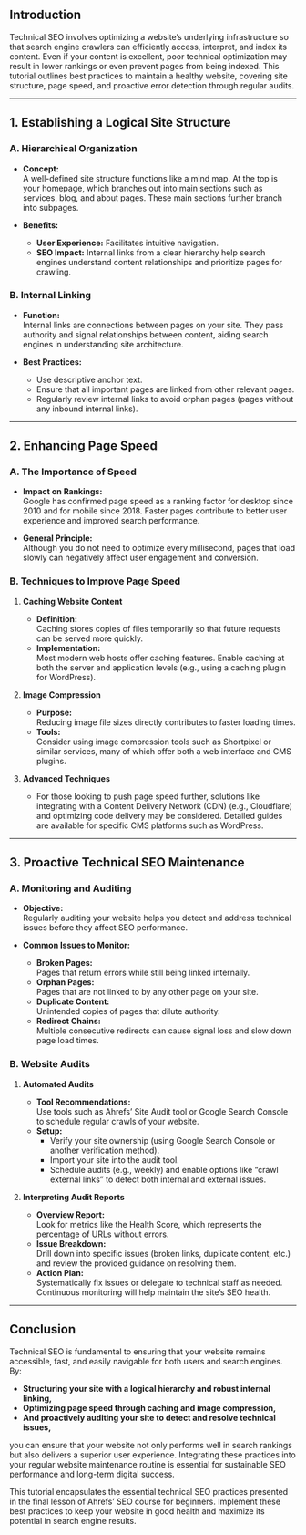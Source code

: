 



## Introduction

Technical SEO involves optimizing a website’s underlying infrastructure so that search engine crawlers can efficiently access, interpret, and index its content. Even if your content is excellent, poor technical optimization may result in lower rankings or even prevent pages from being indexed. This tutorial outlines best practices to maintain a healthy website, covering site structure, page speed, and proactive error detection through regular audits.

---

## 1. Establishing a Logical Site Structure

### A. Hierarchical Organization

- **Concept:**  
  A well-defined site structure functions like a mind map. At the top is your homepage, which branches out into main sections such as services, blog, and about pages. These main sections further branch into subpages.
  
- **Benefits:**  
  - **User Experience:** Facilitates intuitive navigation.
  - **SEO Impact:** Internal links from a clear hierarchy help search engines understand content relationships and prioritize pages for crawling.

### B. Internal Linking

- **Function:**  
  Internal links are connections between pages on your site. They pass authority and signal relationships between content, aiding search engines in understanding site architecture.
  
- **Best Practices:**  
  - Use descriptive anchor text.
  - Ensure that all important pages are linked from other relevant pages.
  - Regularly review internal links to avoid orphan pages (pages without any inbound internal links).

---

## 2. Enhancing Page Speed

### A. The Importance of Speed

- **Impact on Rankings:**  
  Google has confirmed page speed as a ranking factor for desktop since 2010 and for mobile since 2018. Faster pages contribute to better user experience and improved search performance.
  
- **General Principle:**  
  Although you do not need to optimize every millisecond, pages that load slowly can negatively affect user engagement and conversion.

### B. Techniques to Improve Page Speed

1. **Caching Website Content**
   - **Definition:**  
     Caching stores copies of files temporarily so that future requests can be served more quickly.
   - **Implementation:**  
     Most modern web hosts offer caching features. Enable caching at both the server and application levels (e.g., using a caching plugin for WordPress).

2. **Image Compression**
   - **Purpose:**  
     Reducing image file sizes directly contributes to faster loading times.
   - **Tools:**  
     Consider using image compression tools such as Shortpixel or similar services, many of which offer both a web interface and CMS plugins.

3. **Advanced Techniques**
   - For those looking to push page speed further, solutions like integrating with a Content Delivery Network (CDN) (e.g., Cloudflare) and optimizing code delivery may be considered. Detailed guides are available for specific CMS platforms such as WordPress.

---

## 3. Proactive Technical SEO Maintenance

### A. Monitoring and Auditing

- **Objective:**  
  Regularly auditing your website helps you detect and address technical issues before they affect SEO performance.
  
- **Common Issues to Monitor:**
  - **Broken Pages:**  
    Pages that return errors while still being linked internally.
  - **Orphan Pages:**  
    Pages that are not linked to by any other page on your site.
  - **Duplicate Content:**  
    Unintended copies of pages that dilute authority.
  - **Redirect Chains:**  
    Multiple consecutive redirects can cause signal loss and slow down page load times.

### B. Website Audits

1. **Automated Audits**
   - **Tool Recommendations:**  
     Use tools such as Ahrefs’ Site Audit tool or Google Search Console to schedule regular crawls of your website.
   - **Setup:**  
     - Verify your site ownership (using Google Search Console or another verification method).
     - Import your site into the audit tool.
     - Schedule audits (e.g., weekly) and enable options like “crawl external links” to detect both internal and external issues.

2. **Interpreting Audit Reports**
   - **Overview Report:**  
     Look for metrics like the Health Score, which represents the percentage of URLs without errors.
   - **Issue Breakdown:**  
     Drill down into specific issues (broken links, duplicate content, etc.) and review the provided guidance on resolving them.
   - **Action Plan:**  
     Systematically fix issues or delegate to technical staff as needed. Continuous monitoring will help maintain the site’s SEO health.

---

## Conclusion

Technical SEO is fundamental to ensuring that your website remains accessible, fast, and easily navigable for both users and search engines. By:

- **Structuring your site with a logical hierarchy and robust internal linking,**
- **Optimizing page speed through caching and image compression,**
- **And proactively auditing your site to detect and resolve technical issues,**

you can ensure that your website not only performs well in search rankings but also delivers a superior user experience. Integrating these practices into your regular website maintenance routine is essential for sustainable SEO performance and long-term digital success.

This tutorial encapsulates the essential technical SEO practices presented in the final lesson of Ahrefs’ SEO course for beginners. Implement these best practices to keep your website in good health and maximize its potential in search engine results.